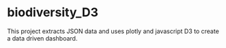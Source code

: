 # biodiversity_D3
This project extracts JSON data and uses plotly and javascript D3 to create a data driven dashboard.
